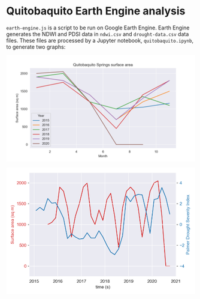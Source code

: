 # Quitobaquito Earth Engine analysis

`earth-engine.js` is a script to be run on Google Earth Engine. Earth Engine generates the NDWI and PDSI data in `ndwi.csv` and `drought-data.csv` data files. These files are processed by a Jupyter notebook, `quitobaquito.ipynb`, to generate two graphs:

![Year over year Quitobaquito surface area](output/quitobaquito.png)

![Quitobaquito surface area and Palmer Drought Severity Index](output/quitobaquito-pdsi.png)
